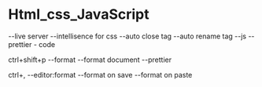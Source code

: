 # Html_css_JavaScript

--live server
--intellisence for css
--auto close tag
--auto rename tag
--js
--prettier - code

ctrl+shift+p
--format
--format document
--prettier

ctrl+,
--editor:format
--format on save
--format on paste
